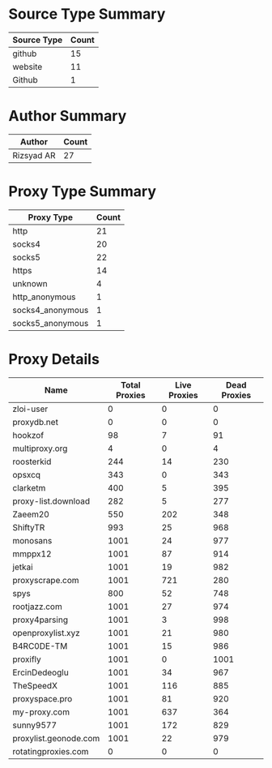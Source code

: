 # Source Type Summary

| Source Type | Count |
|-------------|-------|
| github | 15 |
| website | 11 |
| Github | 1 |


# Author Summary

| Author | Count |
|--------|-------|
| Rizsyad AR | 27 |


# Proxy Type Summary

| Proxy Type | Count |
|------------|-------|
| http | 21 |
| socks4 | 20 |
| socks5 | 22 |
| https | 14 |
| unknown | 4 |
| http_anonymous | 1 |
| socks4_anonymous | 1 |
| socks5_anonymous | 1 |


# Proxy Details

| Name | Total Proxies | Live Proxies | Dead Proxies |
|------|---------------|--------------|---------------|
| zloi-user | 0 | 0 | 0 |
| proxydb.net | 0 | 0 | 0 |
| hookzof | 98 | 7 | 91 |
| multiproxy.org | 4 | 0 | 4 |
| roosterkid | 244 | 14 | 230 |
| opsxcq | 343 | 0 | 343 |
| clarketm | 400 | 5 | 395 |
| proxy-list.download | 282 | 5 | 277 |
| Zaeem20 | 550 | 202 | 348 |
| ShiftyTR | 993 | 25 | 968 |
| monosans | 1001 | 24 | 977 |
| mmppx12 | 1001 | 87 | 914 |
| jetkai | 1001 | 19 | 982 |
| proxyscrape.com | 1001 | 721 | 280 |
| spys | 800 | 52 | 748 |
| rootjazz.com | 1001 | 27 | 974 |
| proxy4parsing | 1001 | 3 | 998 |
| openproxylist.xyz | 1001 | 21 | 980 |
| B4RC0DE-TM | 1001 | 15 | 986 |
| proxifly | 1001 | 0 | 1001 |
| ErcinDedeoglu | 1001 | 34 | 967 |
| TheSpeedX | 1001 | 116 | 885 |
| proxyspace.pro | 1001 | 81 | 920 |
| my-proxy.com | 1001 | 637 | 364 |
| sunny9577 | 1001 | 172 | 829 |
| proxylist.geonode.com | 1001 | 22 | 979 |
| rotatingproxies.com | 0 | 0 | 0 |
